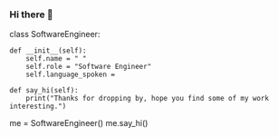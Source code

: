 ### Hi there 👋



class SoftwareEngineer:

    def __init__(self):
        self.name = " "
        self.role = "Software Engineer"
        self.language_spoken = 

    def say_hi(self):
        print("Thanks for dropping by, hope you find some of my work interesting.")


me = SoftwareEngineer()
me.say_hi()

<!--
**MahdiAskari-Ovan/MahdiAskari-Ovan** is a ✨ _special_ ✨ repository because its `README.md` (this file) appears on your GitHub profile.

Here are some ideas to get you started:

- 🔭 I’m currently working on ...
- 🌱 I’m currently learning ...
- 👯 I’m looking to collaborate on ...
- 🤔 I’m looking for help with ...
- 💬 Ask me about ...
- 📫 How to reach me: ...
- 😄 Pronouns: ...
- ⚡ Fun fact: ...
-->
